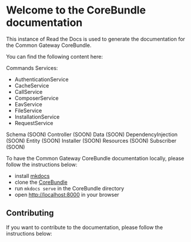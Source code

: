 # Welcome to the CoreBundle documentation

This instance of Read the Docs is used to generate the documentation for the Common Gateway CoreBundle.

You can find the following content here:

Commands
Services:

*   AuthenticationService
*   CacheService
*   CallService
*   ComposerService
*   EavService
*   FileService
*   InstallationService
*   RequestService

Schema                  (SOON)
Controller              (SOON)
Data                    (SOON)
DependencyInjection     (SOON)
Entity                  (SOON)
Installer               (SOON)
Resources               (SOON)
Subscriber              (SOON)

To have the Common Gateway CoreBundle documentation locally, please follow the instructions below:

*   install [mkdocs](https://www.mkdocs.org/#installation)
*   clone the [CoreBundle]()
*   run `mkdocs serve` in the CoreBundle directory
*   open <http://localhost:8000> in your browser

## Contributing

If you want to contribute to the documentation, please follow the instructions below:
